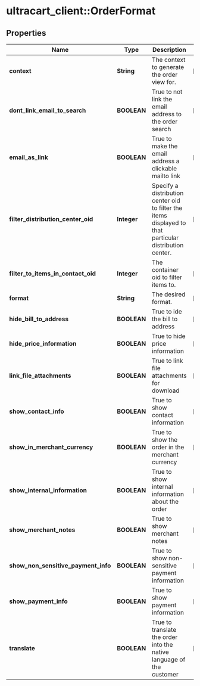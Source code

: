# ultracart_client::OrderFormat

## Properties
Name | Type | Description | Notes
------------ | ------------- | ------------- | -------------
**context** | **String** | The context to generate the order view for. | [optional] 
**dont_link_email_to_search** | **BOOLEAN** | True to not link the email address to the order search | [optional] 
**email_as_link** | **BOOLEAN** | True to make the email address a clickable mailto link | [optional] 
**filter_distribution_center_oid** | **Integer** | Specify a distribution center oid to filter the items displayed to that particular distribution center. | [optional] 
**filter_to_items_in_contact_oid** | **Integer** | The container oid to filter items to. | [optional] 
**format** | **String** | The desired format. | [optional] 
**hide_bill_to_address** | **BOOLEAN** | True to ide the bill to address | [optional] 
**hide_price_information** | **BOOLEAN** | True to hide price information | [optional] 
**link_file_attachments** | **BOOLEAN** | True to link file attachments for download | [optional] 
**show_contact_info** | **BOOLEAN** | True to show contact information | [optional] 
**show_in_merchant_currency** | **BOOLEAN** | True to show the order in the merchant currency | [optional] 
**show_internal_information** | **BOOLEAN** | True to show internal information about the order | [optional] 
**show_merchant_notes** | **BOOLEAN** | True to show merchant notes | [optional] 
**show_non_sensitive_payment_info** | **BOOLEAN** | True to show non-sensitive payment information | [optional] 
**show_payment_info** | **BOOLEAN** | True to show payment information | [optional] 
**translate** | **BOOLEAN** | True to translate the order into the native language of the customer | [optional] 


